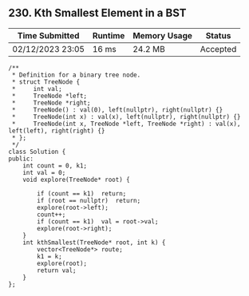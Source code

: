 ## **230. Kth Smallest Element in a BST**

| Time Submitted | Runtime | Memory Usage | Status|
| -------------- |  ------- | -------------| --|
| 02/12/2023 23:05| 16 ms | 24.2 MB | Accepted |

```
/**
 * Definition for a binary tree node.
 * struct TreeNode {
 *     int val;
 *     TreeNode *left;
 *     TreeNode *right;
 *     TreeNode() : val(0), left(nullptr), right(nullptr) {}
 *     TreeNode(int x) : val(x), left(nullptr), right(nullptr) {}
 *     TreeNode(int x, TreeNode *left, TreeNode *right) : val(x), left(left), right(right) {}
 * };
 */
class Solution {
public:
    int count = 0, k1;
    int val = 0;
    void explore(TreeNode* root) {
        
        if (count == k1)  return;
        if (root == nullptr)  return;
        explore(root->left);
        count++;
        if (count == k1)  val = root->val;
        explore(root->right);
    }
    int kthSmallest(TreeNode* root, int k) {
        vector<TreeNode*> route;
        k1 = k;
        explore(root);
        return val;
    }
};
```

